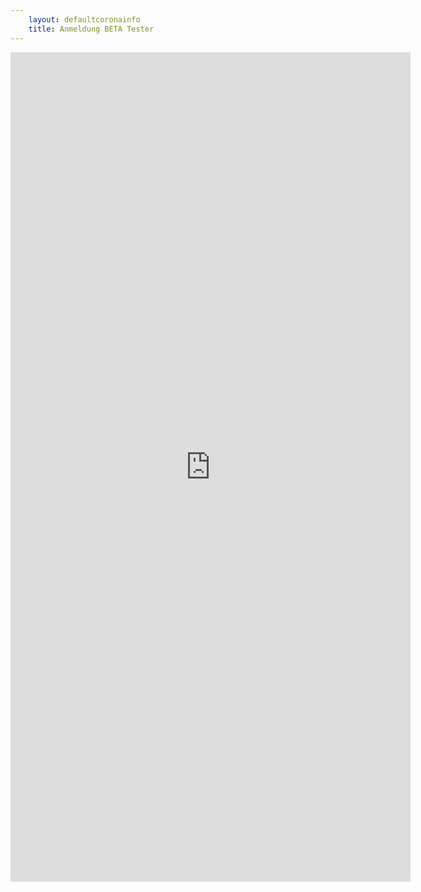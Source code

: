 ```yaml
---
    layout: defaultcoronainfo
    title: Anmeldung BETA Tester
---
```

 

<iframe src="https://docs.google.com/forms/d/e/1FAIpQLSfJ9QzwFjI7PfPTaZDua0V7CJyRS7FJ2EfpQgjMBSSMJwEouA/viewform?embedded=true" width="640" height="1327" frameborder="0" marginheight="0" marginwidth="0">Wird geladen…</iframe>